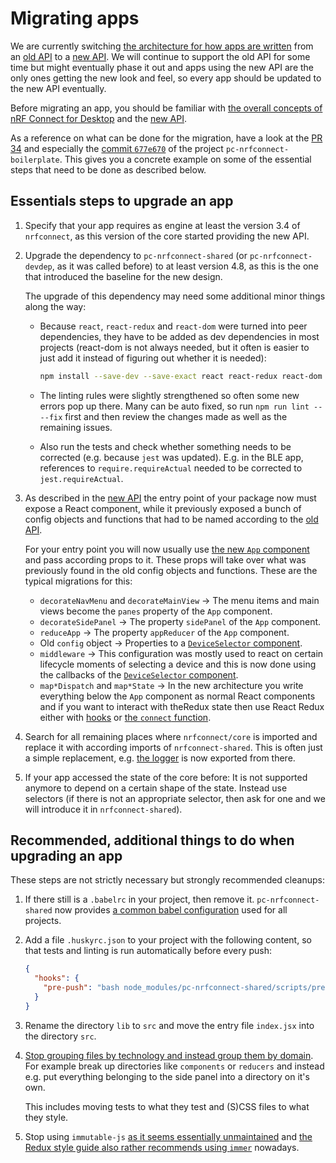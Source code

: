 ---
---

# Migrating apps

We are currently switching
[the architecture for how apps are written](getting_started#architecture-of-nrf-connect-for-desktop)
from an [old API](old_api_reference) to a [new API](api_reference). We will
continue to support the old API for some time but might eventually phase it out
and apps using the new API are the only ones getting the new look and feel, so
every app should be updated to the new API eventually.

Before migrating an app, you should be familiar with
[the overall concepts of nRF Connect for Desktop](getting_started) and the
[new API](api_reference).

As a reference on what can be done for the migration, have a look at the
[PR 34](https://github.com/NordicSemiconductor/pc-nrfconnect-boilerplate/pull/34)
and especially the
[commit `677e670`](https://github.com/NordicSemiconductor/pc-nrfconnect-boilerplate/pull/34/commits/677e6707dd112292027fe2655ff18f63e56447dc)
of the project `pc-nrfconnect-boilerplate`. This gives you a concrete example on
some of the essential steps that need to be done as described below.

## Essentials steps to upgrade an app

1. Specify that your app requires as engine at least the version 3.4 of
   `nrfconnect`, as this version of the core started providing the new API.

2. Upgrade the dependency to `pc-nrfconnect-shared` (or `pc-nrfconnect-devdep`,
   as it was called before) to at least version 4.8, as this is the one that
   introduced the baseline for the new design.

   The upgrade of this dependency may need some additional minor things along
   the way:

   - Because `react`, `react-redux` and `react-dom` were turned into peer
     dependencies, they have to be added as dev dependencies in most projects
     (react-dom is not always needed, but it often is easier to just add it
     instead of figuring out whether it is needed):

     ```bash
     npm install --save-dev --save-exact react react-redux react-dom
     ```

   - The linting rules were slightly strengthened so often some new errors pop
     up there. Many can be auto fixed, so run `npm run lint -- --fix` first and
     then review the changes made as well as the remaining issues.

   - Also run the tests and check whether something needs to be corrected (e.g.
     because `jest` was updated). E.g. in the BLE app, references to
     `require.requireActual` needed to be corrected to `jest.requireActual`.

3. As described in the [new API](api_reference) the entry point of your package
   now must expose a React component, while it previously exposed a bunch of
   config objects and functions that had to be named according to the
   [old API](old_api_reference).

   For your entry point you will now usually use
   [the new `App` component](api_reference#component-app) and pass according
   props to it. These props will take over what was previously found in the old
   config objects and functions. These are the typical migrations for this:

   - `decorateNavMenu` and `decorateMainView` → The menu items and main views
     become the `panes` property of the `App` component.
   - `decorateSidePanel` → The property `sidePanel` of the `App` component.
   - `reduceApp` → The property `appReducer` of the `App` component.
   - Old `config` object → Properties to a
     [`DeviceSelector` component](api_reference#component-deviceselector).
   - `middleware` → This configuration was mostly used to react on certain
     lifecycle moments of selecting a device and this is now done using the
     callbacks of the
     [`DeviceSelector` component](api_reference#component-deviceselector).
   - `map*Dispatch` and `map*State` -> In the new architecture you write
     everything below the `App` component as normal React components and if you
     want to interact with theRedux state then use React Redux either with
     [hooks](https://react-redux.js.org/api/hooks) or
     [the `connect` function](https://react-redux.js.org/api/connect).

4. Search for all remaining places where `nrfconnect/core` is imported and
   replace it with according imports of `nrfconnect-shared`. This is often just
   a simple replacement, e.g. [the logger](api_reference#logging-logger) is now
   exported from there.

5. If your app accessed the state of the core before: It is not supported
   anymore to depend on a certain shape of the state. Instead use selectors (if
   there is not an appropriate selector, then ask for one and we will introduce
   it in `nrfconnect-shared`).

## Recommended, additional things to do when upgrading an app

These steps are not strictly necessary but strongly recommended cleanups:

1. If there still is a `.babelrc` in your project, then remove it.
   `pc-nrfconnect-shared` now provides
   [a common babel configuration](https://github.com/NordicSemiconductor/pc-nrfconnect-shared/blob/master/config/babel.config.js)
   used for all projects.

2. Add a file `.huskyrc.json` to your project with the following content, so
   that tests and linting is run automatically before every push:

   ```json
   {
     "hooks": {
       "pre-push": "bash node_modules/pc-nrfconnect-shared/scripts/pre-push.sh"
     }
   }
   ```

3. Rename the directory `lib` to `src` and move the entry file `index.jsx` into
   the directory `src`.

4. [Stop grouping files by technology and instead group them by domain](https://gist.io/@datenreisender/64cf8d86069f40108789b6752412513b).
   For example break up directories like `components` or `reducers` and instead
   e.g. put everything belonging to the side panel into a directory on it's own.

   This includes moving tests to what they test and (S)CSS files to what they
   style.

5. Stop using `immutable-js`
   [as it seems essentially unmaintained](https://github.com/immutable-js/immutable-js/issues/1689)
   and
   [the Redux style guide also rather recommends using `immer`](https://redux.js.org/style-guide/style-guide#use-immer-for-writing-immutable-updates)
   nowadays.
